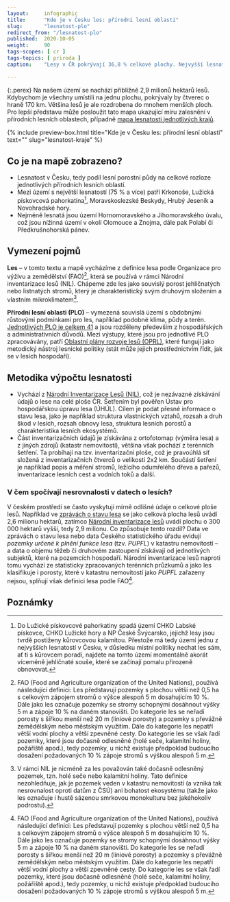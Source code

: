 ```yaml
---
layout:     infographic
title:      "Kde je v Česku les: přírodní lesní oblasti"
slug:       "lesnatost-plo"
redirect_from: "/lesnatost-plo"
published:  2020-10-05
weight:     90
tags-scopes: [ cr ]
tags-topics: [ priroda ]
caption:    "Lesy v ČR pokrývají 36,8 % celkové plochy. Nejvyšší lesnatost najdeme v okrajových pohořích, nejnižší je v Polabí a nížinných úvalech."

---
```


{:.perex}
Na našem území se nachází přibližně 2,9 milionů hektarů lesů. Kdybychom je všechny umístili na jednu plochu, pokrývaly by čtverec o hraně 170 km. Většina lesů je ale rozdrobena do mnohem menších ploch. Pro lepší představu může posloužit tato mapa ukazující míru zalesnění v přírodních lesních oblastech, případně [mapa lesnatosti jednotlivých krajů](/lesnatost-kraje). 


{% include preview-box.html
    title="Kde je v Česku les: přírodní lesní oblasti"
    text=""
    slug="lesnatost-kraje"
%}
## Co je na mapě zobrazeno? 
- Lesnatost v Česku, tedy podíl lesní porostní půdy na celkové rozloze jednotlivých přírodních lesních oblastí.
- Mezi území s největší lesnatostí (75 % a více) patří Krkonoše, Lužická pískovcová pahorkatina[^1], Moravskoslezské Beskydy, Hrubý Jeseník a Novohradské hory. 
- Nejméně lesnatá jsou území Hornomoravského a Jihomoravského úvalu, což jsou nížinná území v okolí Olomouce a Znojma, dále pak Polabí či Předkrušnohorská pánev. 

## Vymezení pojmů
**Les** – v tomto textu a mapě vycházíme z definice lesa podle Organizace pro výživu a zemědělství (FAO)[^2], která se používá v rámci Národní inventarizace lesů (NIL). Chápeme zde les jako souvislý porost jehličnatých nebo listnatých stromů, který je charakteristický svým druhovým složením a vlastním mikroklimatem[^3].

**Přírodní lesní oblasti (PLO)** – vymezená souvislá území s obdobnými růstovými podmínkami pro les, například podobné klima, půdy a terén. [Jednotlivých PLO je celkem 41](http://www.uhul.cz/nase-cinnost/oblastni-plany-rozvoje-lesu/prirodni-lesni-oblasti-plo) a jsou rozděleny především z hospodářských a administrativních důvodů. Mezi výstupy, které jsou pro jednotlivé PLO zpracovávány, patří [Oblastní plány rozvoje lesů (OPRL)](http://www.uhul.cz/nase-cinnost/oblastni-plany-rozvoje-lesu/co-jsou-to-oprl), které fungují jako metodický nástroj lesnické politiky (stát může jejich prostřednictvím řídit, jak se v lesích hospodaří).  

## Metodika výpočtu lesnatosti
- Vychází z [Národní Inventarizace Lesů (NIL)](http://www.uhul.cz/kdo-jsme/aktuality/938-publikace-narodni-inventarizace-lesu-v-ceske-republice-vysledky-druheho-cyklu-2011-2015), což je nezávazné získávání údajů o lese na celé ploše ČR. Šetřením byl pověřen Ústav pro hospodářskou úpravu lesa (ÚHÚL). Cílem je podat přesné informace o stavu lesa, jako je například struktura vlastnických vztahů, rozsah a druh škod v lesích, rozsah obnovy lesa, struktura lesních porostů a charakteristika lesních ekosystémů. 
- Část inventarizačních údajů je získávána z ortofotomap (výměra lesa) a z jiných zdrojů (katastr nemovitostí), většina však pochází z terénních šetření. Ta probíhají na tzv. inventarizační ploše, což je pravoúhlá síť složená z inventarizačních čtverců o velikosti 2x2 km. Součástí šetření je například popis a měření stromů, ležícího odumřelého dřeva a pařezů, inventarizace lesních cest a vodních toků a další. 

### V čem spočívají nesrovnalosti v datech o lesích? 
V českém prostředí se často vyskytují mírně odlišné údaje o celkové ploše lesů. Například ve [zprávách o stavu lesa](http://eagri.cz/public/web/mze/lesy/lesnictvi/zprava-o-stavu-lesa-a-lesniho/) se jako celková plocha lesů uvádí 2,6 milionu hektarů, zatímco [Národní inventarizace lesů](http://www.uhul.cz/kdo-jsme/aktuality/938-publikace-narodni-inventarizace-lesu-v-ceske-republice-vysledky-druheho-cyklu-2011-2015) uvádí plochu o 300 000 hektarů vyšší, tedy 2,9 milionu. Co způsobuje tento rozdíl? 
Data ve zprávách o stavu lesa nebo data Českého statistického úřadu evidují *pozemky určené k plnění funkce lesa* (tzv. *PUPFL*) v katastru nemovitostí – a data o objemu těžeb či druhovém zastoupení získávají od jednotlivých subjektů, které na pozemcích hospodaří. Národní inventarizace lesů naproti tomu vychází ze statisticky zpracovaných terénních průzkumů a jako les klasifikuje i porosty, které v katastru nemovitostí jako *PUPFL* zařazeny nejsou, splňují však definici lesa podle FAO[^2]. 

## Poznámky
[^1]: Do Lužické pískovcové pahorkatiny spadá území CHKO Labské pískovce, CHKO Lužické hory a NP České Švýcarsko, jejichž lesy jsou tvrdě postiženy kůrovcovou kalamitou. Přestože má tedy území jednu z nejvyšších lesnatostí v Česku, v důsledku místní politiky nechat les sám, ať ti s kůrovcem poradí, najdete na tomto území momentálně akorát víceméně jehličnaté souše, které se začínají pomalu přirozeně obnovovat.

[^2]: FAO (Food and Agriculture organization of the United Nations), používá následující definici: Les představují pozemky s plochou větší než 0,5 ha s celkovým zápojem stromů o výšce alespoň 5 m dosahujícím 10 %. Dále jako les označuje pozemky se stromy schopnými dosáhnout výšky 5 m a zápoje 10 % na daném stanovišti. Do kategorie les se neřadí porosty s šířkou menší než 20 m (liniové porosty) a pozemky s převážně zemědělským nebo městským využitím. Dále do kategorie les nepatří větší vodní plochy a větší zpevněné cesty. Do kategorie les se však řadí pozemky, které jsou dočasně odlesněné (holé seče, kalamitní holiny, požářiště apod.), tedy pozemky, u nichž existuje předpoklad budoucího dosažení požadovaných 10 % zápoje stromů s výškou alespoň 5 m.

[^3]: V rámci NIL je nicméně za les považován také dočasně odlesněný pozemek, tzn. holé seče nebo kalamitní holiny. Tato definice nezohledňuje, jak je pozemek veden v katastru nemovitostí (a vzniká tak nesrovnalost oproti datům z ČSÚ) ani bohatost ekosystému (takže jako les označuje i hustě sázenou smrkovou monokulturu bez jakéhokoliv podrostu).
